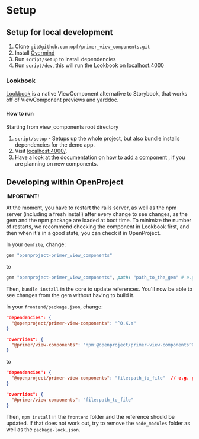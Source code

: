# Setup

## Setup for local development

1. Clone `git@github.com:opf/primer_view_components.git`
2. Install [Overmind](https://github.com/DarthSim/overmind)
3. Run `script/setup` to install dependencies
4. Run `script/dev`, this will run the Lookbook on [localhost:4000](localhost:4000)

### Lookbook

[Lookbook](https://github.com/ViewComponent/lookbook) is a native ViewComponent alternative to Storybook, that works off of ViewComponent previews and yarddoc.

#### How to run

Starting from view_components root directory

1. `script/setup` - Setups up the whole project, but also bundle installs dependencies for the demo app.
2. Visit [localhost:4000/](localhost:4000/).
3. Have a look at the documentation on [how to add a component](./adding-components.md) , if you are planning on new components.

## Developing within OpenProject

**IMPORTANT!**

At the moment, you have to restart the rails server, as well as the npm server (including a fresh install) after every change to see changes, as the gem and the npm package are loaded at boot time.
To minimize the number of restarts, we recommend checking the component in Lookbook first, and then when it's in a good state, you can check it in OpenProject.

In your `Gemfile`, change:

```ruby
gem "openproject-primer_view_components"
```

to

```ruby
gem "openproject-primer_view_components", path: "path_to_the_gem" # e.g. path: "~/openproject/primer_view_components"
```

Then, `bundle install` in the core to update references. You'll now be able to see changes from the gem without having to build it.

In your `frontend/package.json`, change:

```json
"dependencies": {
  "@openproject/primer-view-components": "^0.X.Y"
}

"overrides": {
  "@primer/view-components": "npm:@openproject/primer-view-components^0.X.Y"
}
```

to

```json
"dependencies": {
  "@openproject/primer-view-components": "file:path_to_file"  // e.g. path: "file:~/path/to/local/primer_view_component"
}

"overrides": {
  "@primer/view-components": "file:path_to_file"
}

```

Then, `npm install` in the `frontend` folder and the reference should be updated. If that does not work out, try to remove the `node_modules` folder as well as the `package-lock.json`.
